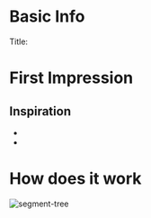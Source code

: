 # Basic Info
Title: []()
# First Impression

## Inspiration
- 
- 
# How does it work
![segment-tree](https://github.com/vinland-avalon/Readings/blob/master/images/segment-tree1.png?raw=true)


